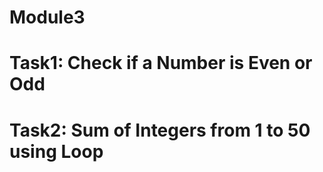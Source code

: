 # Module3
# Task1: Check if a Number is Even or Odd
# Task2: Sum of Integers from 1 to 50 using Loop 
